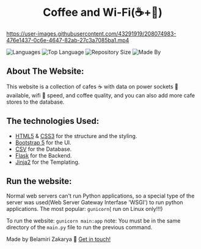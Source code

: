 <h1 align="center"> Coffee and Wi-Fi(☕+📶) </h1>

https://user-images.githubusercontent.com/43291919/208074983-476e1437-0c6e-4647-82ab-27c3a7085ba1.mp4

![Languages](https://img.shields.io/github/languages/count/kakaa2993/Coffee-and-Wifi?color=%234d41c0)
![Top Language](https://img.shields.io/github/languages/top/kakaa2993/Coffee-and-Wifi?color=%234d41c0)
![Repository Size](https://img.shields.io/github/repo-size/kakaa2993/Coffee-and-Wifi?color=%234d41c0)
![Made By](https://img.shields.io/badge/made%20by-kakaa-%234d41c0)



## About The Website:
This website is a collection of cafes ☕ with data on power sockets 🔌  available, wifi 📶 speed, and coffee quality, and you can also add more cafe stores to the database.

## The technologies Used:
- <a href="https://developer.mozilla.org/en-US/docs/Web/HTML">HTML5</a> & <a href="https://developer.mozilla.org/en-US/docs/Web/CSS">CSS3</a> for the structure and the styling.  
- <a href="https://getbootstrap.com/">Bootstrap 5</a> for the UI.  
- <a href="https://docs.python.org/3/library/csv.html">CSV</a> for the Database.  
- <a href="https://flask.palletsprojects.com/">Flask</a> for the Backend.  
- <a href="https://palletsprojects.com/p/jinja/">Jinja2</a> for the Templating.

## Run the website:
Normal web servers can't run Python applications, so a special type of the server was used(Web Server Gateway Interfase 'WSGI') to run python applications.
The most popular: ``gunicorn``( run on Linux only!!!)

To run the website:
``gunicorn main:app``
note: You must be in the same directory of the ``main.py`` file to run the previous command.




Made by Belamiri Zakarya  :wave: [Get in touch!](https://github.com/kakaa2993)
